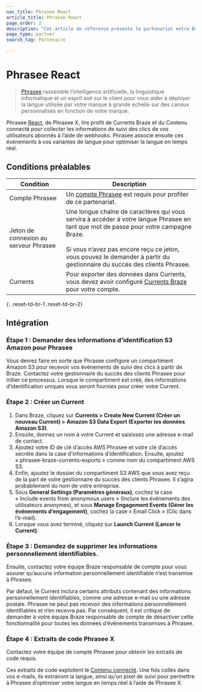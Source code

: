 ```yaml
---
nav_title: Phrasee React
article_title: Phrasee React
page_order: 2
description: "Cet article de référence présente le partenariat entre Braze et Phrasee React. Celui-ci tire profit de Currents Braze et du Contenu connecté pour recueillir les informations de suivi des clics de vos utilisateurs abonnés à l’aide de webhooks. Phrasee associe ensuite ces événements à vos variantes de langue pour optimiser la langue en temps réel."
page_type: partner
search_tag: Partenaire

---
```


# Phrasee React

> [Phrasee][1] rassemble l’intelligence artificielle, la linguistique informatique et un esprit axé sur le client pour vous aider à déployer la langue utilisée par votre marque à grande échelle sur des canaux personnalisés en fonction de votre marque.

Phrasee [React](https://phrasee.co/platform/react/), de Phrasee X, tire profit de Currents Braze et du Contenu connecté pour collecter les informations de suivi des clics de vos utilisateurs abonnés à l’aide de webhooks. Phrasee associe ensuite ces événements à vos variantes de langue pour optimiser la langue en temps réel. 

## Conditions préalables

| Condition | Description |
|---|---|
| Compte Phrasee | Un [compte Phrasee][3] est requis pour profiter de ce partenariat. |
| Jeton de connexion au serveur Phrasee | Une longue chaîne de caractères qui vous servira à accéder à votre langue Phrasee en tant que mot de passe pour votre campagne Braze.<br><br>Si vous n’avez pas encore reçu ce jeton, vous pouvez le demander à partir du gestionnaire du succès des clients Phrasee. |
| Currents | Pour exporter des données dans Currents, vous devez avoir configuré [Currents Braze]({{site.baseurl}}/user_guide/data_and_analytics/braze_currents/#access-currents) pour votre compte. |
{: .reset-td-br-1 .reset-td-br-2}

## Intégration

### Étape 1 : Demander des informations d'identification S3 Amazon pour Phrasee

Vous devrez faire en sorte que Phrasee configure un compartiment Amazon S3 pour recevoir vos événements de suivi des clics à partir de Braze. Contactez votre gestionnaire du succès des clients Phrasee pour initier ce processus. Lorsque le compartiment est créé, des informations d’identification uniques vous seront fournies pour créer votre Current. 

### Étape 2 : Créer un Current

1. Dans Braze, cliquez sur **Currents > Create New Current (Créer un nouveau Current) > Amazon S3 Data Export (Exporter les données Amazon S3)**. 
2. Ensuite, donnez un nom à votre Current et saisissez une adresse e-mail de contact.
3. Ajoutez votre ID de clé d’accès AWS Phrasee et votre clé d’accès secrète dans la case d’informations d’identification. Ensuite, ajoutez « phrasee-braze-currents-exports » comme nom du compartiment AWS S3. 
4. Enfin, ajoutez le dossier du compartiment S3 AWS que vous avez reçu de la part de votre gestionnaire du succès des clients Phrasee. Il s’agira probablement du nom de votre entreprise.
5. Sous **General Settings (Paramètres généraux)**, cochez la case « Include events from anonymous users » (Inclure les événements des utilisateurs anonymes), et sous **Manage Engagement Events (Gérer les événements d’engagement)**, cochez la case « Email Click » (Clic dans l’e-mail).
6. Lorsque vous avez terminé, cliquez sur **Launch Current (Lancer le Current)**.

### Étape 3 : Demandez de supprimer les informations personnellement identifiables.

Ensuite, contactez votre équipe Braze responsable de compte pour vous assurer qu’aucune information personnellement identifiable n’est transmise à Phrasee.

Par défaut, le Current inclura certains attributs contenant des informations personnellement identifiables, comme une adresse e-mail ou une adresse postale. Phrasee ne peut pas recevoir des informations personnellement identifiables et n’en recevra pas. Par conséquent, il est critique de demander à votre équipe Braze responsable de compte de désactiver cette fonctionnalité pour toutes les données d’événements transmises à Phrasee.

### Étape 4 : Extraits de code Phrasee X 

Contactez votre équipe de compte Phrasee pour obtenir les extraits de code requis.

Ces extraits de code exploitent le [Contenu connecté]({{site.baseurl}}/user_guide/personalization_and_dynamic_content/connected_content). Une fois collés dans vos e-mails, ils extrairont la langue, ainsi qu’un pixel de suivi pour permettre à Phrasee d’optimiser votre langue en temps réel à l’aide de Phrasee X.


[1]: https://phrasee.co/
[3]: mailto:awesome@phrasee.co